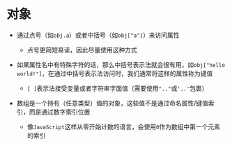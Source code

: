 # 对象

- 通过点号（如`obj.a`）或者中括号（如`obj["a"]`）来访问属性

  - 点号更简短易读，因此尽量使用这种方式

- 如果属性名中有特殊字符的话，那么中括号表示法就会很有用，如`obj["hello world!"]`，在通过中括号表示法访问时，我们通常将这样的属性称为键值

  - `[ ]`表示法接受变量或者字符串字面值（需要使用`".."`或`'..'`包裹）

- 数组是一个持有（任意类型）值的对象，这些值不是通过命名属性/键值索引，而是通过数字索引位置
  - 像`JavaScript`这样从零开始计数的语言，会使用`0`作为数组中第一个元素的索引
